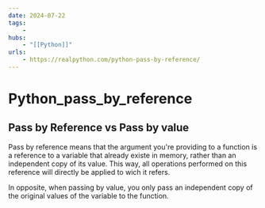 ```yaml
---
date: 2024-07-22
tags:
    -
hubs:
    - "[[Python]]"
urls:
    - https://realpython.com/python-pass-by-reference/
---
```


# Python_pass_by_reference 

## Pass by Reference vs Pass by value

Pass by reference means that the argument you're providing to a function is a reference to a variable that already existe in memory,
rather than an independent copy of its value. 
This way, all operations performed on this reference will directly be applied to wich it refers.

In opposite, when passing by value, you only pass an independent copy of the original values of the variable to the function.

